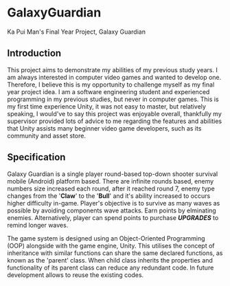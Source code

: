 # GalaxyGuardian
Ka Pui Man's Final Year Project, Galaxy Guardian

## Introduction
This project aims to demonstrate my abilities of my previous study years. I am always interested in computer video games and wanted to develop one. Therefore, I believe this is my opportunity to challenge myself as my final year project idea. I am a software engineering student and experienced programming in my previous studies, but never in computer games. This is my first time experience Unity, it was not easy to master, but relatively speaking, I would've to say this project was enjoyable overall, thankfully my supervisor provided lots of advice to me regarding the features and abilities that Unity assists many beginner video game developers, such as its community and asset store.

## Specification
Galaxy Guardian is a single player round-based top-down shooter survival mobile (Android) platform based. There are infinite rounds based, enemy numbers size increased each round, after it reached round 7, enemy type changes from the '**Claw**' to the '**Bull**' and it's ability increased to occurs higher difficulty in-game. Player's objective is to survive as many waves as possible by avoiding components wave attacks. Earn points by elminating enemies. Alternatively, player can spend points to purchase **_UPGRADES_** to remind longer waves.

The game system is designed using an Object-Oriented Programming (OOP) alongside with the game engine, Unity. This utilises the concept of inheritance with similar functions can share the same declared functions, as known as the 'parent' class. When child class inherits the properties and functionality of its parent class can reduce any redundant code. In future development allows to reuse the existing codes.
